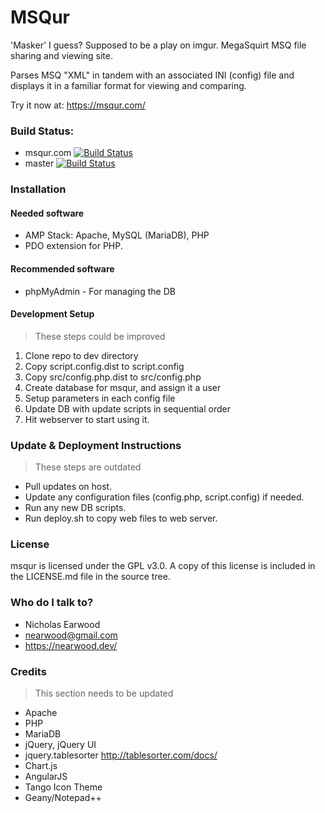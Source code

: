 # MSQur

'Masker' I guess? Supposed to be a play on imgur.
MegaSquirt MSQ file sharing and viewing site.

Parses MSQ "XML" in tandem with an associated INI (config) file and displays it in a familiar format for viewing and comparing.

Try it now at: https://msqur.com/

### Build Status:
* msqur.com [![Build Status](https://travis-ci.org/nearwood/msqur.svg?branch=msqur.com)](https://travis-ci.org/nearwood/msqur)
* master [![Build Status](https://travis-ci.org/nearwood/msqur.svg?branch=master)](https://travis-ci.org/nearwood/msqur)

### Installation

#### Needed software

* AMP Stack: Apache, MySQL (MariaDB), PHP
* PDO extension for PHP.

#### Recommended software

* phpMyAdmin - For managing the DB

#### Development Setup

> These steps could be improved

1. Clone repo to dev directory
1. Copy script.config.dist to script.config
1. Copy src/config.php.dist to src/config.php
1. Create database for msqur, and assign it a user
1. Setup parameters in each config file
1. Update DB with update scripts in sequential order
1. Hit webserver to start using it.

### Update & Deployment Instructions

> These steps are outdated

 * Pull updates on host.
 * Update any configuration files (config.php, script.config) if needed.
 * Run any new DB scripts.
 * Run deploy.sh to copy web files to web server.

### License

msqur is licensed under the GPL v3.0. A copy of this license is included in the LICENSE.md file in the source tree.

### Who do I talk to?

* Nicholas Earwood
* nearwood@gmail.com
* https://nearwood.dev/

### Credits



> This section needs to be updated

* Apache
* PHP
* MariaDB
* jQuery, jQuery UI
* jquery.tablesorter http://tablesorter.com/docs/
* Chart.js
* AngularJS
* Tango Icon Theme
* Geany/Notepad++
